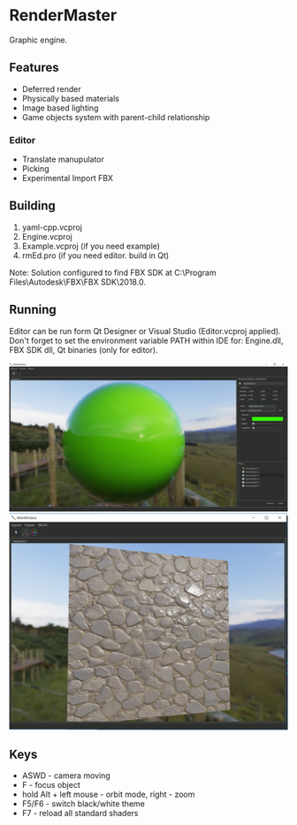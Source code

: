 # RenderMaster

Graphic engine.

## Features
* Deferred render
* Physically based materials
* Image based lighting
* Game objects system with parent-child relationship

### Editor
* Translate manupulator
* Picking
* Experimental Import FBX

## Building
1) yaml-cpp.vcproj
2) Engine.vcproj
3) Example.vcproj (if you need example)
4) rmEd.pro (if you need editor. build in Qt)

Note: Solution configured to find FBX SDK at C:\Program Files\Autodesk\FBX\FBX SDK\2018.0.


## Running
Editor can be run form Qt Designer or Visual Studio (Editor.vcproj applied).
Don't forget to set the environment variable PATH within IDE for: Engine.dll, FBX SDK dll, Qt binaries (only for editor).

![Alt text](preview1.png?raw=true "Editor preview")
![Alt text](preview2.png?raw=true "Normal mapping")

## Keys
* ASWD - camera moving
* F - focus object
* hold Alt + left mouse - orbit mode, right - zoom
* F5/F6 - switch black/white theme
* F7 - reload all standard shaders

